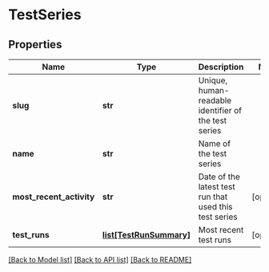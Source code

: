 # TestSeries

## Properties
Name | Type | Description | Notes
------------ | ------------- | ------------- | -------------
**slug** | **str** | Unique, human-readable identifier of the test series | 
**name** | **str** | Name of the test series | 
**most_recent_activity** | **str** | Date of the latest test run that used this test series | [optional] 
**test_runs** | [**list[TestRunSummary]**](TestRunSummary.md) | Most recent test runs | [optional] 

[[Back to Model list]](../README.md#documentation-for-models) [[Back to API list]](../README.md#documentation-for-api-endpoints) [[Back to README]](../README.md)

